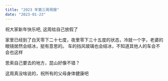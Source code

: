```yaml
---
title: "2023 年第三周周报"
date: "2023-01-23"
---
```


祝大家新年快乐吧, 这周给自己放假了

家里已经到了白天零下二十七度，夜里零下三十五度的状态，冷就一个字，老婆的眼镜居然会结冰，挺有意思的。
车的挡风玻璃也会结冰，不知道其他人的车会不会也这样

思索自己要去的地方，昆山好像不错？

这周真没啥说的，祝所有的父母身体健康吧